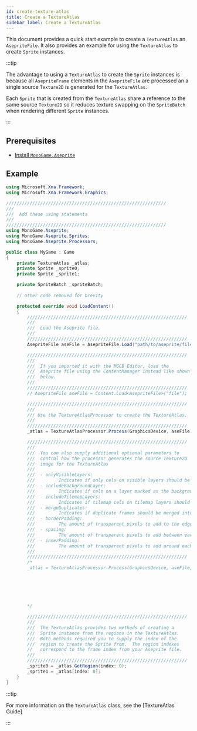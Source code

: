 ```yaml
---
id: create-texture-atlas
title: Create a TextureAtlas
sidebar_label: Create a TextureAtlas
---
```


This document provides a quick start example to create a `TextureAtlas` an `AsepriteFile`.  It also provides an example for using the `TextureAtlas` to create `Sprite` instances.

:::tip

The advantage to using a `TextureAtlas` to create the `Sprite` instances is because all `AsepriteFrame` elements in the `AsepriteFile` are processed an a single source `Texture2D` is generated for the `TextureAtlas`.

Each `Sprite` that is created from the `TextureAtlas` share a reference to the same source `Texture2D` so it reduces texture swapping on the `SpriteBatch` when rendering different `Sprite` instances.

:::

## Prerequisites
* [Install `MonoGame.Aseprite`](./installation)

## Example

```csharp
using Microsoft.Xna.Framework;
using Microsoft.Xna.Framework.Graphics;

/////////////////////////////////////////////////////////////
///
///  Add these using statements
///
/////////////////////////////////////////////////////////////
using MonoGame.Aseprite;
using MonoGame.Aseprite.Sprites;
using MonoGame.Aseprite.Processors;

public class MyGame : Game
{
    private TextureAtlas _atlas;
    private Sprite _sprite0;
    private Sprite _sprite1;

    private SpriteBatch _spriteBatch;
    
    // other code removed for brevity 

    protected override void LoadContent()
    {
        /////////////////////////////////////////////////////////////
        ///
        ///  Load the Aseprite file.
        ///
        /////////////////////////////////////////////////////////////
        AsepriteFile aseFile = AsepriteFile.Load("path/to/aseprite/file.aseprite");

        /////////////////////////////////////////////////////////////
        ///
        ///  If you imported it with the MGCB Editor, load the
        ///  Aseprite file using the ContentManager instead like shown
        ///  below.
        ///
        /////////////////////////////////////////////////////////////
        // AsepriteFile aseFile = Content.Load<AsepriteFile>("file");        

        /////////////////////////////////////////////////////////////
        ///
        /// Use the TextureAtlasProcessor to create the TextureAtlas.  
        ///
        /////////////////////////////////////////////////////////////
        _atlas = TextureAtlasProcessor.Process(GraphicsDevice, aseFile);

        /////////////////////////////////////////////////////////////
        ///
        ///  You can also supply additional optional parameters to 
        ///  control how the processor generates the source Texture2D
        ///  image for the TextureAtlas
        ///
        ///  - onlyVisibleLayers: 
        ///         Indicates if only cels on visible layers should be included.
        ///  - includeBackgroundLayer: 
        ///         Indicates if cels on a layer marked as the background layer should be included.
        ///  - includeTilemapLayers: 
        ///         Indicates if tilemap cels on tilemap layers should be included.
        ///  - mergeDuplicates:
        ///         Indicates if duplicate frames should be merged into one for the source image.
        ///  - borderPadding:
        ///         The amount of transparent pixels to add to the edge of the generated source image.
        ///  - spacing:
        ///         The amount of transparent pixels to add between each frame in the generated source image.
        ///  - innerPadding:
        ///         The amount of transparent pixels to add around each frame in the generated source image.
        ///
        /////////////////////////////////////////////////////////////
        /*
        _atlas = TextureAtlasProcessor.Process(GraphicsDevice, aseFile, onlyVisibleLayers: true,
                                                                        includeBackgroundLayer: false,
                                                                        includeTilemapLayers: true,
                                                                        mergeDuplicates: true,
                                                                        borderPadding: 0,
                                                                        spacing: 0,
                                                                        innerPadding: 0);
        */

        /////////////////////////////////////////////////////////////
        ///
        ///  The TextureAtlas provides two methods of creating a 
        ///  Sprite instance from the regions in the TextureAtlas.
        ///  Both methods required you to supply the index of the
        ///  region to create the Sprite from.  The region indexes
        //   correspond to the frame index from your Aseprite file.
        ///
        /////////////////////////////////////////////////////////////
        _sprite0 = _atlas.GetRegion(index: 0);
        _sprite1 = _atlas[index: 0];
    }
}
```

:::tip

For more information on the `TextureAtlas` class, see the [TextureAtlas Guide]

:::